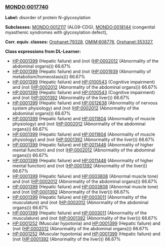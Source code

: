 
### [MONDO:0017740](http://purl.obolibrary.org/obo/MONDO_0017740)
**Label:** disorder of protein N-glycosylation

**Subclasses:** [MONDO:0012117](http://purl.obolibrary.org/obo/MONDO_0012117) (ALG9-CDG), [MONDO:0018144](http://purl.obolibrary.org/obo/MONDO_0018144) (congenital myasthenic syndromes with glycosylation defect), 

**Corr. equiv. classes:** [Orphanet:79328](http://www.orpha.net/ORDO/Orphanet_79328), [OMIM:608776](http://purl.obolibrary.org/obo/OMIM_608776), [Orphanet:353327](http://www.orpha.net/ORDO/Orphanet_353327), 

**Class expressions from DL-Learner:**

- [HP:0001399](http://purl.obolibrary.org/obo/HP_0001399) (Hepatic failure) and (not ([HP:0002012](http://purl.obolibrary.org/obo/HP_0002012) (Abnormality of the abdominal organs))) 66.67%
- [HP:0001399](http://purl.obolibrary.org/obo/HP_0001399) (Hepatic failure) and (not ([HP:0001939](http://purl.obolibrary.org/obo/HP_0001939) (Abnormality of metabolism/homeostasis))) 66.67%
- [HP:0001399](http://purl.obolibrary.org/obo/HP_0001399) (Hepatic failure) and [HP:0100543](http://purl.obolibrary.org/obo/HP_0100543) (Cognitive impairment) and (not ([HP:0002012](http://purl.obolibrary.org/obo/HP_0002012) (Abnormality of the abdominal organs))) 66.67%
- [HP:0001399](http://purl.obolibrary.org/obo/HP_0001399) (Hepatic failure) and [HP:0100543](http://purl.obolibrary.org/obo/HP_0100543) (Cognitive impairment) and (not ([HP:0001392](http://purl.obolibrary.org/obo/HP_0001392) (Abnormality of the liver))) 66.67%
- [HP:0001399](http://purl.obolibrary.org/obo/HP_0001399) (Hepatic failure) and [HP:0012638](http://purl.obolibrary.org/obo/HP_0012638) (Abnormality of nervous system physiology) and (not ([HP:0002012](http://purl.obolibrary.org/obo/HP_0002012) (Abnormality of the abdominal organs))) 66.67%
- [HP:0001399](http://purl.obolibrary.org/obo/HP_0001399) (Hepatic failure) and [HP:0011804](http://purl.obolibrary.org/obo/HP_0011804) (Abnormality of muscle physiology) and (not ([HP:0002012](http://purl.obolibrary.org/obo/HP_0002012) (Abnormality of the abdominal organs))) 66.67%
- [HP:0001399](http://purl.obolibrary.org/obo/HP_0001399) (Hepatic failure) and [HP:0011804](http://purl.obolibrary.org/obo/HP_0011804) (Abnormality of muscle physiology) and (not ([HP:0001392](http://purl.obolibrary.org/obo/HP_0001392) (Abnormality of the liver))) 66.67%
- [HP:0001399](http://purl.obolibrary.org/obo/HP_0001399) (Hepatic failure) and [HP:0011446](http://purl.obolibrary.org/obo/HP_0011446) (Abnormality of higher mental function) and (not ([HP:0002012](http://purl.obolibrary.org/obo/HP_0002012) (Abnormality of the abdominal organs))) 66.67%
- [HP:0001399](http://purl.obolibrary.org/obo/HP_0001399) (Hepatic failure) and [HP:0011446](http://purl.obolibrary.org/obo/HP_0011446) (Abnormality of higher mental function) and (not ([HP:0001392](http://purl.obolibrary.org/obo/HP_0001392) (Abnormality of the liver))) 66.67%
- [HP:0001399](http://purl.obolibrary.org/obo/HP_0001399) (Hepatic failure) and [HP:0003808](http://purl.obolibrary.org/obo/HP_0003808) (Abnormal muscle tone) and (not ([HP:0002012](http://purl.obolibrary.org/obo/HP_0002012) (Abnormality of the abdominal organs))) 66.67%
- [HP:0001399](http://purl.obolibrary.org/obo/HP_0001399) (Hepatic failure) and [HP:0003808](http://purl.obolibrary.org/obo/HP_0003808) (Abnormal muscle tone) and (not ([HP:0001392](http://purl.obolibrary.org/obo/HP_0001392) (Abnormality of the liver))) 66.67%
- [HP:0001399](http://purl.obolibrary.org/obo/HP_0001399) (Hepatic failure) and [HP:0003011](http://purl.obolibrary.org/obo/HP_0003011) (Abnormality of the musculature) and (not ([HP:0002012](http://purl.obolibrary.org/obo/HP_0002012) (Abnormality of the abdominal organs))) 66.67%
- [HP:0001399](http://purl.obolibrary.org/obo/HP_0001399) (Hepatic failure) and [HP:0003011](http://purl.obolibrary.org/obo/HP_0003011) (Abnormality of the musculature) and (not ([HP:0001392](http://purl.obolibrary.org/obo/HP_0001392) (Abnormality of the liver))) 66.67%
- [HP:0001252](http://purl.obolibrary.org/obo/HP_0001252) (Muscular hypotonia) and [HP:0001399](http://purl.obolibrary.org/obo/HP_0001399) (Hepatic failure) and (not ([HP:0002012](http://purl.obolibrary.org/obo/HP_0002012) (Abnormality of the abdominal organs))) 66.67%
- [HP:0001252](http://purl.obolibrary.org/obo/HP_0001252) (Muscular hypotonia) and [HP:0001399](http://purl.obolibrary.org/obo/HP_0001399) (Hepatic failure) and (not ([HP:0001392](http://purl.obolibrary.org/obo/HP_0001392) (Abnormality of the liver))) 66.67%


